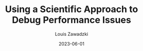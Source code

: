 ---
slug: "/talks/react-native-connection/june-2023/louis-zawadzki-using-a-scientific-approach-to-debug-performance-issues"
date: 2023-06-01
title: "Using a Scientific Approach to Debug Performance Issues"
author: "Louis Zawadzki"
video: AWnLonnZNBo
thumbnail: thumbnails/AWnLonnZNBo.jpg
slides: 
tags: []
year: 2023
conference: react-native-connection
edition: june-2023
allow_ads: false
---